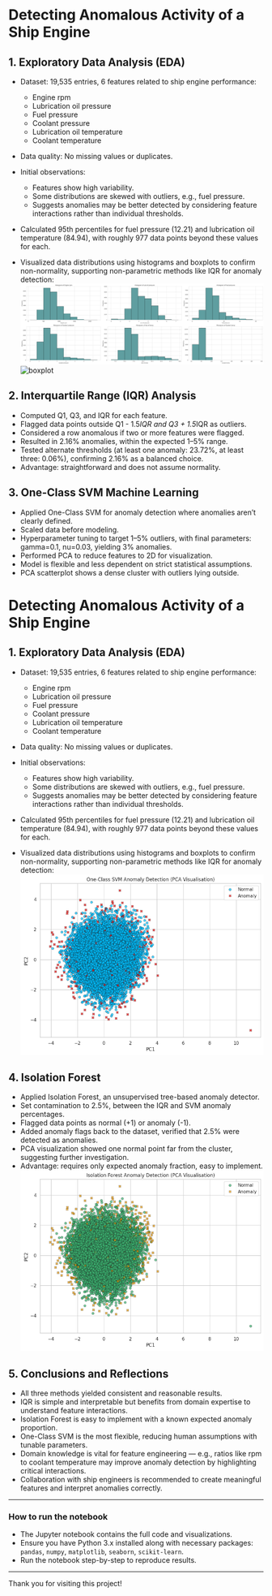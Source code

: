 # Detecting Anomalous Activity of a Ship Engine

## 1. Exploratory Data Analysis (EDA)

- Dataset: 19,535 entries, 6 features related to ship engine performance:
  - Engine rpm
  - Lubrication oil pressure
  - Fuel pressure
  - Coolant pressure
  - Lubrication oil temperature
  - Coolant temperature

- Data quality: No missing values or duplicates.

- Initial observations:
  - Features show high variability.
  - Some distributions are skewed with outliers, e.g., fuel pressure.
  - Suggests anomalies may be better detected by considering feature interactions rather than individual thresholds.

- Calculated 95th percentiles for fuel pressure (12.21) and lubrication oil temperature (84.94), with roughly 977 data points beyond these values for each.

- Visualized data distributions using histograms and boxplots to confirm non-normality, supporting non-parametric methods like IQR for anomaly detection:
![histogram](images/histogram_ship.png)
![boxplot](images/boxplot.png)



## 2. Interquartile Range (IQR) Analysis

- Computed Q1, Q3, and IQR for each feature.
- Flagged data points outside Q1 - 1.5*IQR and Q3 + 1.5*IQR as outliers.
- Considered a row anomalous if two or more features were flagged.
- Resulted in 2.16% anomalies, within the expected 1–5% range.
- Tested alternate thresholds (at least one anomaly: 23.72%, at least three: 0.06%), confirming 2.16% as a balanced choice.
- Advantage: straightforward and does not assume normality.

## 3. One-Class SVM Machine Learning

- Applied One-Class SVM for anomaly detection where anomalies aren’t clearly defined.
- Scaled data before modeling.
- Hyperparameter tuning to target 1–5% outliers, with final parameters: gamma=0.1, nu=0.03, yielding 3% anomalies.
- Performed PCA to reduce features to 2D for visualization.
- Model is flexible and less dependent on strict statistical assumptions.
- PCA scatterplot shows a dense cluster with outliers lying outside.
# Detecting Anomalous Activity of a Ship Engine

## 1. Exploratory Data Analysis (EDA)

- Dataset: 19,535 entries, 6 features related to ship engine performance:
  - Engine rpm
  - Lubrication oil pressure
  - Fuel pressure
  - Coolant pressure
  - Lubrication oil temperature
  - Coolant temperature

- Data quality: No missing values or duplicates.

- Initial observations:
  - Features show high variability.
  - Some distributions are skewed with outliers, e.g., fuel pressure.
  - Suggests anomalies may be better detected by considering feature interactions rather than individual thresholds.

- Calculated 95th percentiles for fuel pressure (12.21) and lubrication oil temperature (84.94), with roughly 977 data points beyond these values for each.

- Visualized data distributions using histograms and boxplots to confirm non-normality, supporting non-parametric methods like IQR for anomaly detection:
![PCA_SVM](images/PCA_SVM.png)


## 4. Isolation Forest

- Applied Isolation Forest, an unsupervised tree-based anomaly detector.
- Set contamination to 2.5%, between the IQR and SVM anomaly percentages.
- Flagged data points as normal (+1) or anomaly (-1).
- Added anomaly flags back to the dataset, verified that 2.5% were detected as anomalies.
- PCA visualization showed one normal point far from the cluster, suggesting further investigation.
- Advantage: requires only expected anomaly fraction, easy to implement.
![PCA_IsoF](images/PCA_IsoForest.png)

## 5. Conclusions and Reflections

- All three methods yielded consistent and reasonable results.
- IQR is simple and interpretable but benefits from domain expertise to understand feature interactions.
- Isolation Forest is easy to implement with a known expected anomaly proportion.
- One-Class SVM is the most flexible, reducing human assumptions with tunable parameters.
- Domain knowledge is vital for feature engineering — e.g., ratios like rpm to coolant temperature may improve anomaly detection by highlighting critical interactions.
- Collaboration with ship engineers is recommended to create meaningful features and interpret anomalies correctly.

---

### How to run the notebook

- The Jupyter notebook contains the full code and visualizations.
- Ensure you have Python 3.x installed along with necessary packages: `pandas`, `numpy`, `matplotlib`, `seaborn`, `scikit-learn`.
- Run the notebook step-by-step to reproduce results.

---

Thank you for visiting this project!
